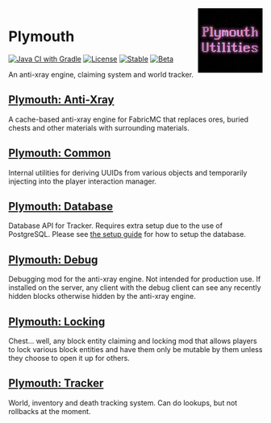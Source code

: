 <img width="128" src="src/main/resources/pack.png" alt="Plymouth Utilities" align="right"/>
<div align="left">

# Plymouth

[![Java CI with Gradle](https://github.com/the-glitch-network/plymouth-fabric/actions/workflows/build.yml/badge.svg)](https://github.com/the-glitch-network/plymouth-fabric/actions/workflows/build.yml)
[![License](https://img.shields.io/github/license/the-glitch-network/plymouth-fabric)](LICENSE)
[![Stable](https://img.shields.io/github/v/release/the-glitch-network/plymouth-fabric?label=stable)](https://github.com/the-glitch-network/plymouth-fabric/releases)
[![Beta](https://img.shields.io/github/v/release/the-glitch-network/plymouth-fabric?include_prereleases&label=beta)](https://github.com/the-glitch-network/plymouth-fabric/releases)

An anti-xray engine, claiming system and world tracker.

## [Plymouth: Anti-Xray](ply-anti-xray/README.md)

A cache-based anti-xray engine for FabricMC that replaces ores, buried chests and other materials with surrounding
materials.

## [Plymouth: Common](ply-common/README.md)

Internal utilities for deriving UUIDs from various objects and temporarily injecting into the player interaction
manager.

## [Plymouth: Database](ply-database/README.md)

Database API for Tracker. Requires extra setup due to the use of PostgreSQL. Please
see [the setup guide](ply-database/README.md#setup-postgresql--linux) for how to setup the database.

## [Plymouth: Debug](ply-debug/README.md)

Debugging mod for the anti-xray engine. Not intended for production use. If installed on the server, any client with the
debug client can see any recently hidden blocks otherwise hidden by the anti-xray engine.

## [Plymouth: Locking](ply-locking/README.md)

Chest... well, any block entity claiming and locking mod that allows players to lock various block entities and have
them only be mutable by them unless they choose to open it up for others.

## [Plymouth: Tracker](ply-tracker/README.md)

World, inventory and death tracking system. Can do lookups, but not rollbacks at the moment.

</div>